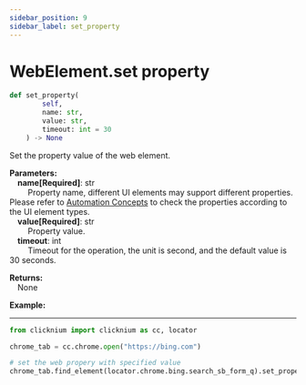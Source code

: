 ```yaml
---
sidebar_position: 9
sidebar_label: set_property
---
```

# WebElement.set property

```python
def set_property(
        self,
        name: str,
        value: str,
        timeout: int = 30
    ) -> None
```  

Set the property value of the web element.  

**Parameters:**  
    &emsp;**name[Required]**: str  
        &emsp;&emsp; Property name, different UI elements may support different properties. Please refer to [Automation Concepts](./../../../../../../concepts/concepts.md) to check the properties according to the UI element types.  
    &emsp;**value[Required]**: str  
        &emsp;&emsp; Property value.    
    &emsp;**timeout**: int  
        &emsp;&emsp; Timeout for the operation, the unit is second, and the default value is 30 seconds. 

**Returns:**  
    &emsp;None

**Example:**
***
```python
from clicknium import clicknium as cc, locator

chrome_tab = cc.chrome.open("https://bing.com")

# set the web propery with specified value
chrome_tab.find_element(locator.chrome.bing.search_sb_form_q).set_property("tag", "search_tag")
```